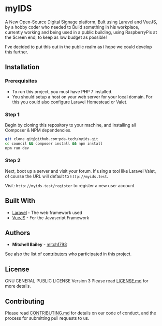 
 # myIDS

A New Open-Source Digital Signage platform, Bult using Laravel and VueJS, by a hobby coder who needed to Build something in his workplace, currently working and being used in a public building, using RaspberryPis at the Screen end, to keep as low budget as possible!

I've decided to put this out in the public realm as i hope we could develop this further.

## Installation

### Prerequisites

* To run this project, you must have PHP 7 installed.
* You should setup a host on your web server for your local domain. For this you could also configure Laravel Homestead or Valet.

### Step 1

Begin by cloning this repository to your machine, and installing all Composer & NPM dependencies.

```bash
git clone git@github.com:pda-tech/myids.git
cd council && composer install && npm install
npm run dev
```

### Step 2

Next, boot up a server and visit your forum. If using a tool like Laravel Valet, of course the URL will default to `http://myids.test`. 

Visit: `http://myids.test/register` to register a new user account

## Built With

* [Laravel](http://laravel.io) - The web framework used
* [VueJS](https://vue.js) - For the Javascript Framework

## Authors

* **Mitchell Bailey** - [mitch1793](https://github.com/mitch1793)

See also the list of [contributors](https://github.com/pda-tech/myids/contributors) who participated in this project.

## License

GNU GENERAL PUBLIC LICENSE Version 3
Please read [LICENSE.md](https://github.com/pda-tech/myids/blob/master/LICENSE) for more details.

## Contributing

Please read [CONTRIBUTING.md](https://github.com/pda-tech/myids) for details on our code of conduct, and the process for submitting pull requests to us.
